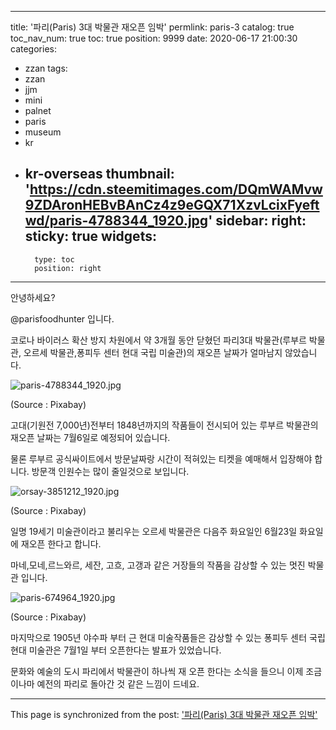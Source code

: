 
---
title: '파리(Paris) 3대 박물관 재오픈 임박'
permlink: paris-3
catalog: true
toc_nav_num: true
toc: true
position: 9999
date: 2020-06-17 21:00:30
categories:
- zzan
tags:
- zzan
- jjm
- mini
- palnet
- paris
- museum
- kr
- kr-overseas
thumbnail: 'https://cdn.steemitimages.com/DQmWAMvw9ZDAronHEBvBAnCz4z9eGQX71XzvLcixFyeftwd/paris-4788344_1920.jpg'
sidebar:
    right:
        sticky: true
widgets:
    -
        type: toc
        position: right
---


안녕하세요?

@parisfoodhunter 입니다. 

코로나 바이러스 확산 방지 차원에서 약 3개월 동안 닫혔던 파리3대 박물관(루부르 박물관, 오르세 박물관,퐁피두 센터 현대 국립 미술관)의 재오픈 날짜가 얼마남지 않았습니다. 

![paris-4788344_1920.jpg](https://cdn.steemitimages.com/DQmWAMvw9ZDAronHEBvBAnCz4z9eGQX71XzvLcixFyeftwd/paris-4788344_1920.jpg)

(Source : Pixabay)

고대(기원전 7,000년)전부터 1848년까지의 작품들이 전시되어 있는 루부르 박물관의 재오픈 날짜는 7월6일로 예정되어 있습니다. 

물론 루부르 공식싸이트에서 방문날짜랑 시간이 적혀있는  티켓을 예매해서 입장해야 합니다.  방문객 인원수는 많이 줄일것으로 보입니다. 

![orsay-3851212_1920.jpg](https://cdn.steemitimages.com/DQmNqUpsYTuhcJQjsf7Nj2ATPexCUmYPArVNhKz9BAK1TbN/orsay-3851212_1920.jpg)

(Source : Pixabay)

일명 19세기 미술관이라고 불리우는 오르세 박물관은 다음주 화요일인 6월23일 화요일에 재오픈 한다고 합니다.

마네,모네,르느와르, 세잔, 고흐, 고갱과 같은 거장들의 작품을 감상할 수 있는 멋진 박물관 입니다. 

![paris-674964_1920.jpg](https://cdn.steemitimages.com/DQmQePhg38ZTFmkdeccYVYfnoG1gsQYBMZ3tJewSUq7fJC8/paris-674964_1920.jpg)

(Source : Pixabay)

마지막으로 1905년 야수파 부터 근 현대 미술작품들은 감상할 수 있는 퐁피두 센터 국립 현대 미술관은 7월1일 부터 오픈한다는 발표가 있었습니다. 

문화와 예술의 도시 파리에서 박물관이 하나씩 재 오픈 한다는 소식을 들으니 이제 조금이나마 예전의 파리로 돌아간 것 같은 느낌이 드네요.

- - -

This page is synchronized from the post: ['파리(Paris) 3대 박물관 재오픈 임박'](https://steemit.com/@parisfoodhunter/paris-3)
